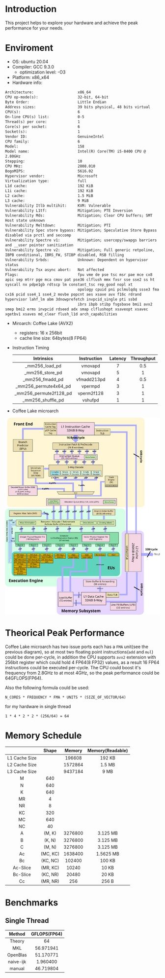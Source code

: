 # Introduction

This project helps to explore your hardware and achieve the peak performance for your needs.

# Enviroment

- OS: ubuntu 20.04
- Compiler: GCC 9.3.0
  - optimization level: -O3
- Platform: x86_x64
- Hardware info:

```
Architecture:                    x86_64
CPU op-mode(s):                  32-bit, 64-bit
Byte Order:                      Little Endian
Address sizes:                   39 bits physical, 48 bits virtual
CPU(s):                          6
On-line CPU(s) list:             0-5
Thread(s) per core:              1
Core(s) per socket:              6
Socket(s):                       1
Vendor ID:                       GenuineIntel
CPU family:                      6
Model:                           158
Model name:                      Intel(R) Core(TM) i5-8400 CPU @ 2.80GHz
Stepping:                        10
CPU MHz:                         2808.010
BogoMIPS:                        5616.02
Hypervisor vendor:               Microsoft
Virtualization type:             full
L1d cache:                       192 KiB
L1i cache:                       192 KiB
L2 cache:                        1.5 MiB
L3 cache:                        9 MiB
Vulnerability Itlb multihit:     KVM: Vulnerable
Vulnerability L1tf:              Mitigation; PTE Inversion
Vulnerability Mds:               Mitigation; Clear CPU buffers; SMT Host state unknown
Vulnerability Meltdown:          Mitigation; PTI
Vulnerability Spec store bypass: Mitigation; Speculative Store Bypass disabled via prctl and seccomp
Vulnerability Spectre v1:        Mitigation; usercopy/swapgs barriers and __user pointer sanitization
Vulnerability Spectre v2:        Mitigation; Full generic retpoline, IBPB conditional, IBRS_FW, STIBP disabled, RSB filling
Vulnerability Srbds:             Unknown: Dependent on hypervisor status
Vulnerability Tsx async abort:   Not affected
Flags:                           fpu vme de pse tsc msr pae mce cx8 apic sep mtrr pge mca cmov pat pse36 clflush mmx fxsr sse sse2 ss ht syscall nx pdpe1gb rdtscp lm constant_tsc rep_good nopl xt
                                 opology cpuid pni pclmulqdq ssse3 fma cx16 pcid sse4_1 sse4_2 movbe popcnt aes xsave avx f16c rdrand hypervisor lahf_lm abm 3dnowprefetch invpcid_single pti ssbd
                                 ibrs ibpb stibp fsgsbase bmi1 avx2 smep bmi2 erms invpcid rdseed adx smap clflushopt xsaveopt xsavec xgetbv1 xsaves md_clear flush_l1d arch_capabilities
```

- Miroarch: Coffee Lake (AVX2)

  - registers: 16 x 256bit
  - cache line size: 64bytes(8 FP64)

- Instruction Timing

  |       Intrinsics        | Instruction | Latency | Throughput |
  | :---------------------: | :---------: | :-----: | :--------: |
  |     \_mm256_load_pd     |   vmovapd   |    7    |    0.5     |
  |    \_mm256_store_pd     |   vmovapd   |    5    |     1      |
  |    \_mm256_fmadd_pd     | vfmadd213pd |    4    |    0.5     |
  | \_mm256_permute4x64_pd  |   vpermpd   |    3    |     1      |
  | \_mm256_permute2f128_pd | vperm2f128  |    3    |     1      |
  |   \_mm256_shuffle_pd    |   vshufpd   |    1    |     1      |

- Coffee Lake microarch

![coffee lake microarch](./images/skylake_block_diagram.svg)

# Theorical Peak Performance

Coffee Lake microarch has two issue ports each has a `FMA` unit(see the previous diagram), so at most two floating point instructions(`add` and `mul`) could be done per-cycle, in addition the CPU supports `avx2` extension with 256bit register which could hold 4 FP64(8 FP32) values, as a result 16 FP64 instructions could be executed per-cycle. The CPU could boost it's frequency from 2.8GHz to at most 4GHz, so the peak performance could be 64GFLOPS(FP64).

Also the following formula could be used:

```
N_CORES * FREQUENCY * FMA * UNITS * (SIZE_OF_VECTOR/64)
```

for my hardware in single thread

```
1 * 4 * 2 * 2 * (256/64) = 64
```

# Memory Schedule

|               |  Shape   | Memory  | Memory(Readable) |
| :-----------: | :------: | :-----: | :--------------: |
| L1 Cache Size |          | 196608  |      192 KB      |
| L2 Cache Size |          | 1572864 |      1.5 MB      |
| L3 Cache Size |          | 9437184 |       9 MB       |
|       M       |   640    |         |                  |
|       N       |   640    |         |                  |
|       K       |   640    |         |                  |
|      MR       |    4     |         |                  |
|      NR       |    8     |         |                  |
|      KC       |   320    |         |                  |
|      MC       |   640    |         |                  |
|      NC       |    40    |         |                  |
|       A       |  (M, K)  | 3276800 |     3.125 MB     |
|       B       |  (K, N)  | 3276800 |     3.125 MB     |
|       C       |  (M, N)  | 3276800 |     3.125 MB     |
|      Ac       | (MC, KC) | 1638400 |    1.5625 MB     |
|      Bc       | (KC, NC) | 102400  |      100 KB      |
|   Ac-Slice    | (MR, KC) |  10240  |      10 KB       |
|   Bc-Slice    | (KC, NR) |  20480  |      20 KB       |
|      Cc       | (MR, NR) |   256   |      256 B       |

# Benchmarks

## Single Thread

|  Method   | GFLOPS(FP64) |
| :-------: | :----------: |
|  Theory   |      64      |
|    MKL    |  56.971941   |
| OpenBlas  |  51.170771   |
| naive-ijk |   1.960400   |
|  manual   |  46.719804   |

